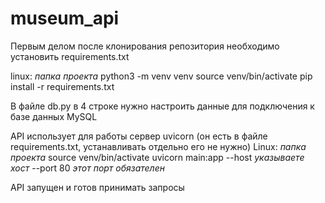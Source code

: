 # museum_api

Первым делом после клонирования репозитория необходимо установить requirements.txt

linux:
  *папка проекта*
  python3 -m venv venv
  source venv/bin/activate
  pip install -r requirements.txt
  
В файле db.py в 4 строке нужно настроить данные для подключения к базе данных MySQL

API использует для работы сервер uvicorn (он есть в файле requirements.txt, устанавливать отдельно его не нужно)
Linux:
  *папка проекта*
  source venv/bin/activate
  uvicorn main:app --host *указываете хост* --port 80 *этот порт обязателен*
  
API запущен и готов принимать запросы

